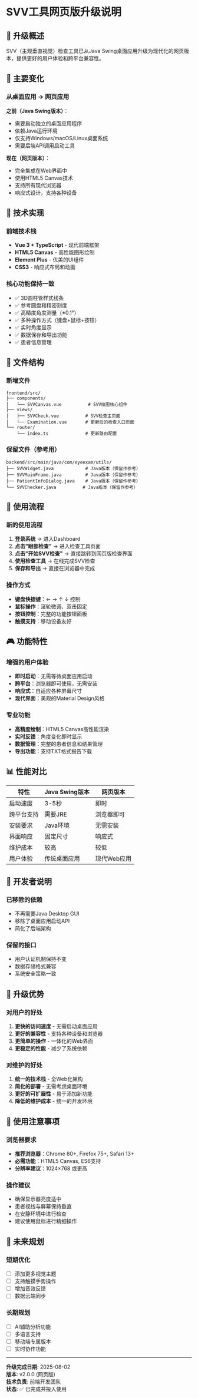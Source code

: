 # SVV工具网页版升级说明

## 🎯 升级概述

SVV（主观垂直视觉）检查工具已从Java Swing桌面应用升级为现代化的网页版本，提供更好的用户体验和跨平台兼容性。

## 🔄 主要变化

### 从桌面应用 → 网页应用

**之前（Java Swing版本）**：
- 需要启动独立的桌面应用程序
- 依赖Java运行环境
- 仅支持Windows/macOS/Linux桌面系统
- 需要后端API调用启动工具

**现在（网页版本）**：
- 完全集成在Web界面中
- 使用HTML5 Canvas技术
- 支持所有现代浏览器
- 响应式设计，支持各种设备

## 🎨 技术实现

### 前端技术栈
- **Vue 3 + TypeScript** - 现代前端框架
- **HTML5 Canvas** - 高性能图形绘制
- **Element Plus** - 优美的UI组件
- **CSS3** - 响应式布局和动画

### 核心功能保持一致
- ✅ 3D圆柱管样式线条
- ✅ 参考圆盘和精密刻度
- ✅ 高精度角度测量（±0.1°）
- ✅ 多种操作方式（键盘+鼠标+按钮）
- ✅ 实时角度显示
- ✅ 数据保存和导出功能
- ✅ 患者信息管理

## 📁 文件结构

### 新增文件
```
frontend/src/
├── components/
│   └── SVVCanvas.vue          # SVV绘图核心组件
├── views/
│   ├── SVVCheck.vue          # SVV检查主页面
│   └── Examination.vue       # 更新后的检查入口页面
└── router/
    └── index.ts              # 更新路由配置
```

### 保留文件（参考用）
```
backend/src/main/java/com/eyeexam/utils/
├── SVVWidget.java            # Java版本（保留作参考）
├── SVVMainFrame.java         # Java版本（保留作参考）
├── PatientInfoDialog.java    # Java版本（保留作参考）
└── SVVChecker.java          # Java版本（保留作参考）
```

## 🚀 使用流程

### 新的使用流程
1. **登录系统** → 进入Dashboard
2. **点击"眼部检查"** → 进入检查工具页面
3. **点击"开始SVV检查"** → 直接跳转到网页版检查界面
4. **使用检查工具** → 在线完成SVV检查
5. **保存和导出** → 直接在浏览器中完成

### 操作方式
- **键盘快捷键**：← → ↑ ↓ 控制
- **鼠标操作**：滚轮微调、双击固定
- **按钮控制**：完整的功能按钮面板
- **触摸支持**：移动设备友好

## 🎮 功能特性

### 增强的用户体验
- **即时启动**：无需等待桌面应用启动
- **跨平台**：浏览器即可使用，无需安装
- **响应式**：自适应各种屏幕尺寸
- **现代界面**：美观的Material Design风格

### 专业功能
- **高精度绘制**：HTML5 Canvas高性能渲染
- **实时反馈**：角度变化即时显示
- **数据管理**：完整的患者信息和结果管理
- **导出功能**：支持TXT格式报告下载

## 📊 性能对比

| 特性 | Java Swing版本 | 网页版本 |
|------|---------------|----------|
| 启动速度 | 3-5秒 | 即时 |
| 跨平台支持 | 需要JRE | 浏览器即可 |
| 安装要求 | Java环境 | 无需安装 |
| 界面响应 | 固定尺寸 | 响应式 |
| 维护成本 | 较高 | 较低 |
| 用户体验 | 传统桌面应用 | 现代Web应用 |

## 🔧 开发者说明

### 已移除的依赖
- 不再需要Java Desktop GUI
- 移除了桌面应用启动API
- 简化了后端架构

### 保留的接口
- 用户认证机制保持不变
- 数据存储格式兼容
- 系统安全策略一致

## 🎯 升级优势

### 对用户的好处
1. **更快的访问速度** - 无需启动桌面应用
2. **更好的兼容性** - 支持各种设备和浏览器
3. **更简单的操作** - 一体化的Web界面
4. **更稳定的性能** - 减少了系统依赖

### 对维护的好处
1. **统一的技术栈** - 全Web化架构
2. **简化的部署** - 无需考虑桌面环境
3. **更好的可扩展性** - 易于添加新功能
4. **降低的维护成本** - 统一的开发环境

## 📝 使用注意事项

### 浏览器要求
- **推荐浏览器**：Chrome 80+, Firefox 75+, Safari 13+
- **必需功能**：HTML5 Canvas, ES6支持
- **分辨率建议**：1024×768 或更高

### 操作建议
- 确保显示器亮度适中
- 患者视线与屏幕保持垂直
- 在安静环境中进行检查
- 建议使用鼠标进行精细操作

## 🔮 未来规划

### 短期优化
- [ ] 添加更多视觉主题
- [ ] 支持触摸手势操作
- [ ] 增加音效反馈
- [ ] 数据云端同步

### 长期规划
- [ ] AI辅助分析功能
- [ ] 多语言支持
- [ ] 移动端专属版本
- [ ] 实时协作功能

---

**升级完成日期**: 2025-08-02  
**版本**: v2.0.0 (网页版)  
**技术负责**: 前端开发团队  
**状态**: ✅ 已完成并投入使用